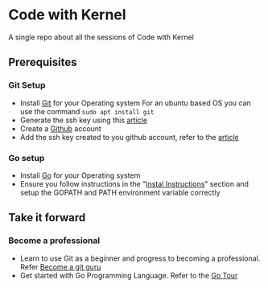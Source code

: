 # Code with Kernel

A single repo about all the sessions of Code with Kernel

## Prerequisites

### Git Setup

- Install [Git](https://git-scm.com/) for your Operating system
  For an ubuntu based OS you can use the command `sudo apt install git`
- Generate the ssh key using this [article](https://docs.github.com/en/authentication/connecting-to-github-with-ssh/generating-a-new-ssh-key-and-adding-it-to-the-ssh-agent?platform=linux)
- Create a [Github](https://github.com) account
- Add the ssh key created to you github account, refer to the [article](https://docs.github.com/en/authentication/connecting-to-github-with-ssh/adding-a-new-ssh-key-to-your-github-account)

### Go setup

- Install [Go](https://go.dev/) for your Operating system
- Ensure you follow instructions in the "[Instal Instructions](https://go.dev/doc/install)" section and setup the GOPATH and PATH environment variable correctly

## Take it forward

### Become a professional

- Learn to use Git as a beginner and progress to becoming a professional. Refer [Become a git guru](https://www.atlassian.com/git/tutorials)
- Get started with Go Programming Language. Refer to the [Go Tour](https://go.dev/tour/)
